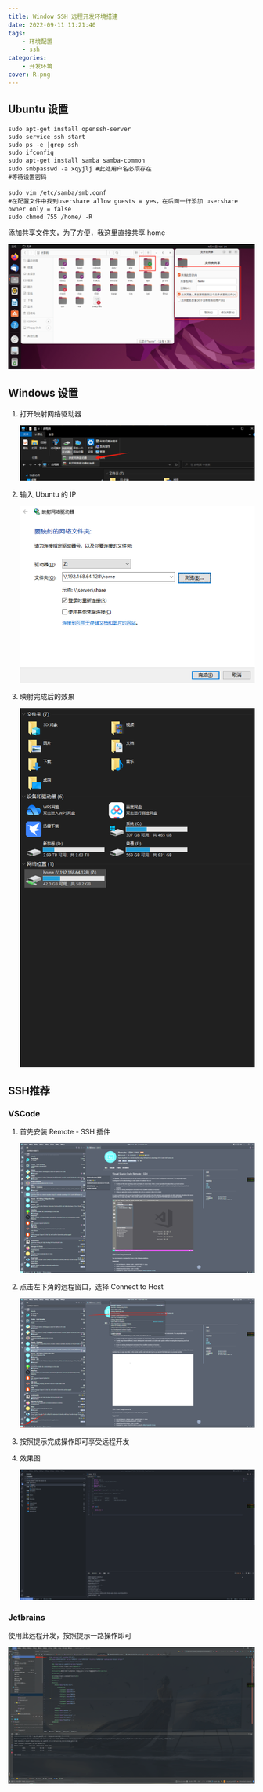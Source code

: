 ```yaml
---
title: Window SSH 远程开发环境搭建
date: 2022-09-11 11:21:40
tags:
	- 环境配置
	- ssh
categories:
    - 开发环境
cover: R.png
---
```

## Ubuntu 设置
```shell
sudo apt-get install openssh-server
sudo service ssh start
sudo ps -e |grep ssh
sudo ifconfig
sudo apt-get install samba samba-common
sudo smbpasswd -a xqyjlj #此处用户名必须存在
#等待设置密码

sudo vim /etc/samba/smb.conf
#在配置文件中找到usershare allow guests = yes，在后面一行添加 usershare owner only = false
sudo chmod 755 /home/ -R
```

添加共享文件夹，为了方便，我这里直接共享 home

   ![image-20220911133530992](Window%20SSH%20%E8%BF%9C%E7%A8%8B%E5%BC%80%E5%8F%91%E7%8E%AF%E5%A2%83%E6%90%AD%E5%BB%BA/image-20220911133530992.png)

## Windows 设置

1. 打开映射网络驱动器

   ![image-20220911133651408](Window%20SSH%20%E8%BF%9C%E7%A8%8B%E5%BC%80%E5%8F%91%E7%8E%AF%E5%A2%83%E6%90%AD%E5%BB%BA/image-20220911133651408.png)

2. 输入 Ubuntu 的 IP

   ![image-20220911133753309](Window%20SSH%20%E8%BF%9C%E7%A8%8B%E5%BC%80%E5%8F%91%E7%8E%AF%E5%A2%83%E6%90%AD%E5%BB%BA/image-20220911133753309.png)

3. 映射完成后的效果

   ![image-20220911133814999](Window%20SSH%20%E8%BF%9C%E7%A8%8B%E5%BC%80%E5%8F%91%E7%8E%AF%E5%A2%83%E6%90%AD%E5%BB%BA/image-20220911133814999.png)

## SSH推荐

### VSCode

1. 首先安装 Remote - SSH 插件

   ![image-20220911134920019](Window%20SSH%20%E8%BF%9C%E7%A8%8B%E5%BC%80%E5%8F%91%E7%8E%AF%E5%A2%83%E6%90%AD%E5%BB%BA/image-20220911134920019.png)

2. 点击左下角的远程窗口，选择 Connect to Host

   ![image-20220911135134685](Window%20SSH%20%E8%BF%9C%E7%A8%8B%E5%BC%80%E5%8F%91%E7%8E%AF%E5%A2%83%E6%90%AD%E5%BB%BA/image-20220911135134685.png)

3. 按照提示完成操作即可享受远程开发

4. 效果图

   ![image-20220911135546681](Window%20SSH%20%E8%BF%9C%E7%A8%8B%E5%BC%80%E5%8F%91%E7%8E%AF%E5%A2%83%E6%90%AD%E5%BB%BA/image-20220911135546681.png)

### Jetbrains

使用此远程开发，按照提示一路操作即可

![image-20220911135727217](Window%20SSH%20%E8%BF%9C%E7%A8%8B%E5%BC%80%E5%8F%91%E7%8E%AF%E5%A2%83%E6%90%AD%E5%BB%BA/image-20220911135727217.png)

